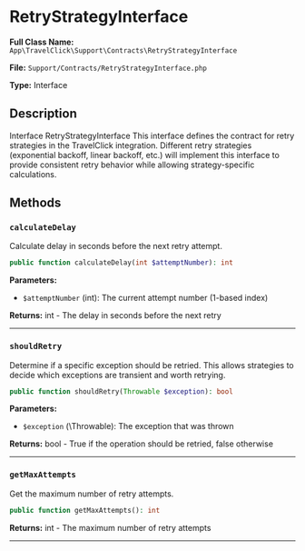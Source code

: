 # RetryStrategyInterface

**Full Class Name:** `App\TravelClick\Support\Contracts\RetryStrategyInterface`

**File:** `Support/Contracts/RetryStrategyInterface.php`

**Type:** Interface

## Description

Interface RetryStrategyInterface
This interface defines the contract for retry strategies in the TravelClick integration.
Different retry strategies (exponential backoff, linear backoff, etc.) will implement this
interface to provide consistent retry behavior while allowing strategy-specific calculations.

## Methods

### `calculateDelay`

Calculate delay in seconds before the next retry attempt.

```php
public function calculateDelay(int $attemptNumber): int
```

**Parameters:**

- `$attemptNumber` (int): The current attempt number (1-based index)

**Returns:** int - The delay in seconds before the next retry

---

### `shouldRetry`

Determine if a specific exception should be retried.
This allows strategies to decide which exceptions are transient and worth retrying.

```php
public function shouldRetry(Throwable $exception): bool
```

**Parameters:**

- `$exception` (\Throwable): The exception that was thrown

**Returns:** bool - True if the operation should be retried, false otherwise

---

### `getMaxAttempts`

Get the maximum number of retry attempts.

```php
public function getMaxAttempts(): int
```

**Returns:** int - The maximum number of retry attempts

---


